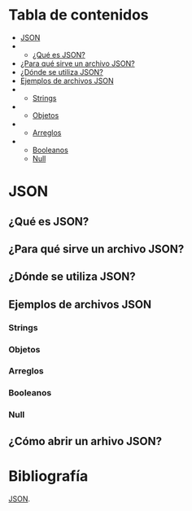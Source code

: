 # Tabla de contenidos
- [JSON](#JSON)
- - [¿Qué es JSON?](#¿Qué-es-JSON?)
- [¿Para qué sirve un archivo JSON?](#¿Para-qué-sirve-un-archivo-JSON?)
- [¿Dónde se utiliza JSON?](##¿Dónde-se-utiliza-JSON?)
- [Ejemplos de archivos JSON](##Ejemplos-de-archivos-JSON)
- - [Strings](###Strings)
- - [Objetos](###Objetos)
- - [Arreglos](###Arreglos)
- - [Booleanos](###Booleanos)
  - [Null](###Null)


# JSON
## ¿Qué es JSON?

## ¿Para qué sirve un archivo JSON?

## ¿Dónde se utiliza JSON?

## Ejemplos de archivos JSON

### Strings

### Objetos

### Arreglos

### Booleanos

### Null

## ¿Cómo abrir un arhivo JSON?

# Bibliografía
[JSON](https://blog.hubspot.es/website/que-es-json).
